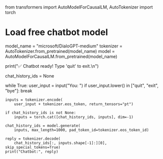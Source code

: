 
from transformers import AutoModelForCausalLM, AutoTokenizer
import torch

# Load free chatbot model
model_name = "microsoft/DialoGPT-medium"
tokenizer = AutoTokenizer.from_pretrained(model_name)
model = AutoModelForCausalLM.from_pretrained(model_name)

print("✅ Chatbot ready! Type 'quit' to exit.\n")

chat_history_ids = None

while True:
    user_input = input("You: ")
    if user_input.lower() in ["quit", "exit", "bye"]:
        break

    inputs = tokenizer.encode(
        user_input + tokenizer.eos_token, return_tensors="pt")

    if chat_history_ids is not None:
        inputs = torch.cat([chat_history_ids, inputs], dim=-1)

    chat_history_ids = model.generate(
        inputs, max_length=1000, pad_token_id=tokenizer.eos_token_id)

    reply = tokenizer.decode(
        chat_history_ids[:, inputs.shape[-1]:][0], skip_special_tokens=True)
    print("Chatbot:", reply)
